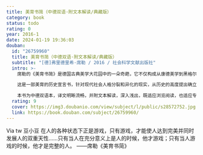 ```yaml
---
title: 美育书简（中德双语·附文本解读/典藏版）
category: book
status: todo
rating: 0
year: 2016-1
date: 2024-01-19 19:36:03
douban:
  id: "26759960"
  title: 美育书简（中德双语·附文本解读/典藏版）
  subtitle: "[德]弗里德里希·席勒 / 2016 / 社会科学文献出版社"
  intro: >-
    席勒的《美育书简》是德国古典美学大花园中的一朵奇葩，它不仅构成从康德美学到黑格尔美学的中介和转折，而且是古典美学迈向马克思美学思想的一座桥梁。它在康德主体性哲学的基础上，提出了审美现代性的问题。

    这是一部美育的历史宣言书，针对现代社会人格分裂和异化的现实，从历史的高度提出确立感性在人性构成中的基础地位、培养全面发展完整人格的理论，由此突破了原有素质教育的局限，第一次把德、智、体、美四育并列并有机联系起来。同时它又是一部美育的法典，要求从人性的高度把握美的本质，从人的需要和活动来认识人性发展的特性。

    本书为中德双语本，译文明晰流畅，并附文本解读，深入浅出，既适应浏览阅读，也适应专业研究。
  rating: 9
  cover: https://img3.doubanio.com/view/subject/l/public/s28572752.jpg
  link: https://book.douban.com/subject/26759960/
---
```


Via tw 豆小豆 在人的各种状态下正是游戏，只有游戏，才能使人达到完美并同时发展人的双重天性……只有当人在充分意义上是人的时候，他才游戏；只有当人游戏的时候，他才是完整的人。
——席勒《美育书简》
